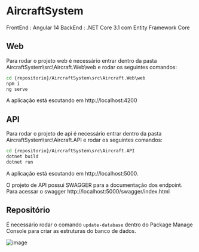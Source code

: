 # AircraftSystem

FrontEnd : Angular 14
BackEnd : .NET Core 3.1 com Entity Framework Core


## Web

Para rodar o projeto web é necessário entrar dentro da pasta AircraftSystem\src\Aircraft.Web\web e rodar os seguintes comandos:

```sh
cd {repositorio}/AircraftSystem\src\Aircraft.Web\web
npm i
ng serve
```

A aplicação está escutando em http://localhost:4200

## API

Para rodar o projeto de api é necessário entrar dentro da pasta AircraftSystem\src\Aircraft.API e rodar os seguintes comandos:

```sh
cd {repositorio}/AircraftSystem\src\Aircraft.API
dotnet build
dotnet run
```

A aplicação está escutando em http://localhost:5000.

O projeto de API possui SWAGGER para a documentação dos endpoint. Para acessar o swagger http://localhost:5000/swagger/index.html

## Repositório 

É necessário rodar o comando ```update-database``` dentro do Package Manage Console para criar as estruturas do banco de dados.

![image](https://user-images.githubusercontent.com/31320174/192117426-6be26dd5-c2c3-421e-8fb8-6858aa4b7f9c.png)

